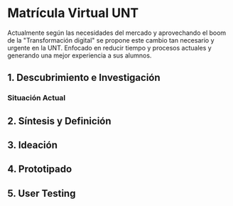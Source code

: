 # Matrícula Virtual UNT
Actualmente según las necesidades del mercado y aprovechando el boom de la "Transformación digital" se propone este cambio tan necesario
y urgente en la UNT. Enfocado en reducir tiempo y procesos actuales y generando una mejor experiencia a sus alumnos.

## 1. Descubrimiento e Investigación
### Situación Actual
## 2. Síntesis y Definición
## 3. Ideación
## 4. Prototipado
## 5. User Testing
